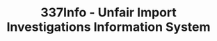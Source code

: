 ---
layout: default
bigquery: https://console.cloud.google.com/bigquery?p=patents-public-data&d=usitc_investigations&page=dataset&project=sheets-management-319211
citation: US International Trade Commission 337Info Unfair Import Investigations Information
  System
contributors: US International Trade Comission
cost: None
description: US International Trade Commission 337Info Unfair Import Investigations
  Information System contains data on investigations done under Section 337. Section
  337 declares the infringement of certain statutory intellectual property rights
  and other forms of unfair competition in import trade to be unlawful practices.
  Most Section 337 investigations involve allegations of patent or registered trademark
  infringement.
documentation: FAQ and tutorial available on the site
last_edit: 04/07/2022, 10:59:55
location: https://pubapps2.usitc.gov/337external/
maintained_by: US International Trade Comission
schema_fields:
- respondent
- aljAssigned
- teoIdIssueDate
- copyrightNumbers
- docketNo
- scheduledEndDateEvidHear
- teoIdDueDate
- finalDetViolation
- dateCreated
- issueDateOtherNonFinal
- title
- lastUpdated
- cafcAppeals
- finalDetNoViolation
- finalIdOnViolationIssue
- actualEndDateEvidHear
- dateComplaintFiled
- patentNumbers
- finalIdOnViolationDue
- investigationNo
- htsNumbers
- currentActiveALJ
- endDateMarkmanHearing
- complainant
- invUnfairAct
- investigationType
- publication_number
- patentNumber
- scheduledStartDateEvidHear
- currentStatus
- ouiiAttorney
- id
- internalRemand
- startDateMarkmanHearing
- trademarkNumbers
- markmanHearing
- actualStartDateEvidHear
- ouiiParticipation
- targetDate
- dateOfPublicationFrNotice
- teoProceedingInvolved
- teoReliefGranted
- investigationTermDate
- gcAttorney
shortname: unfair_import_investigations
tags:
- import
- legal
- trade
timeframe: 2008-2021 (prior to 2008 downloadable as a JSON file)
title: 337Info - Unfair Import Investigations Information System
uuid: 2721f5ec-e599-4890-9265-9706719fc71e
---